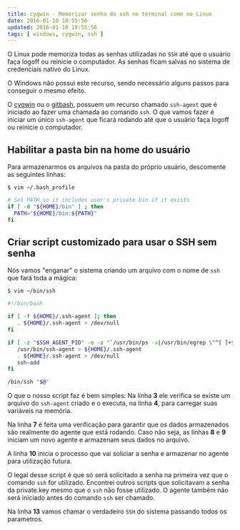 ```yaml
---
title: cygwin - Memorizar senha do ssh no terminal como no Linux
date: 2016-01-10 18:55:56
updated: 2016-01-10 18:55:56
tags: [ windows, cygwin, ssh ]
---
```


O Linux pode memoriza todas as senhas utilizadas no `SSH` até que o usuário faça logoff ou reinicie o computador.
As senhas ficam salvas no sistema de credenciais nativo do Linux.

O Windows não possui este recurso, sendo necessário alguns passos para conseguir o mesmo efeito.

<!-- more -->


O [cygwin][0] ou o [gitbash][1], possuem um recurso chamado `ssh-agent` que é iniciado ao fazer uma chamada ao comando `ssh`.
O que vamos fazer é iniciar um único `ssh-agent` que ficará rodando até que o usuário faça logoff ou reinicie o computador.

## Habilitar a pasta bin na home do usuário

Para armazenarmos os arquivos na pasta do próprio usuário, descomente as seguintes linhas:

`$ vim ~/.bash_profile`

```bash
# Set PATH so it includes user's private bin if it exists
if [ -d "${HOME}/bin" ] ; then
  PATH="${HOME}/bin:${PATH}"
fi
```

## Criar script customizado para usar o SSH sem senha
Nós vamos "enganar" o sistema criando um arquivo com o nome de `ssh` que fará toda a mágica:

`$ vim ~/bin/ssh`

```bash
#!/bin/bash

if [ -f ${HOME}/.ssh-agent ]; then
   . ${HOME}/.ssh-agent > /dev/null
fi

if [ -z "$SSH_AGENT_PID" -o -z "`/usr/bin/ps -a|/usr/bin/egrep \"^[ ]+$SSH_AGENT_PID\"`" ]; then
   /usr/bin/ssh-agent > ${HOME}/.ssh-agent
   . ${HOME}/.ssh-agent > /dev/null
   ssh-add
fi

/bin/ssh "$@"

```

O que o nosso script faz é bem simples:
Na linha **3** ele verifica se existe um arquivo do `ssh-agent` criado e o executa, na linha **4**, para carregar suas variáveis na memória.

Na linha **7** é feita uma verificação para garantir que os dados armazenados são realmente do agente que está rodando.
Caso não seja, as linhas **8** e **9** iniciam um novo agente e armazenam seus dados no arquivo.

A linha **10** inicia o processo que vai soliciar a senha e armazenar no agente para utilização futura.
 
O legal desse script é que só será solicitado a senha na primeira vez que o comando `ssh` for utilizado. 
Encontrei outros scripts que solicitavam a senha da private.key mesmo que o `ssh` não fosse utilizado.
O agente também não será iniciado antes do comando `ssh` ser chamado.

Na linha **13** vamos chamar o verdadeiro `SSH` do sistema passando todos os parametros.


[0]: https://cygwin.com/install.html
[1]: https://git-scm.com/downloads
